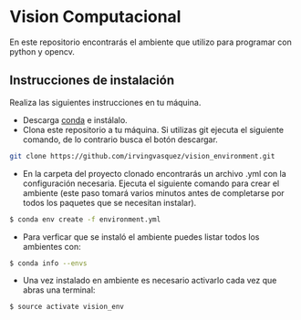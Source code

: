 # Vision Computacional

En este repositorio encontrarás el ambiente que utilizo para programar con python y opencv.

## Instrucciones de instalación

Realiza las siguientes instrucciones en tu máquina.

- Descarga [conda][conda] e instálalo.
- Clona este repositorio a tu máquina. Si utilizas git ejecuta el siguiente comando, de lo contrario busca el botón descargar.
```sh
git clone https://github.com/irvingvasquez/vision_environment.git
```
- En la carpeta del proyecto clonado encontrarás un archivo .yml con la configuración necesaria. Ejecuta el siguiente comando para crear el ambiente (este paso tomará varios minutos antes de completarse por todos los paquetes que se necesitan instalar).
```sh
$ conda env create -f environment.yml
```
- Para verficar que se instaló el ambiente puedes listar todos los ambientes con:
```sh
$ conda info --envs
```
- Una vez instalado en ambiente es necesario activarlo cada vez que abras una terminal:
```sh
$ source activate vision_env
```

[conda]: <https://docs.conda.io/en/latest/miniconda.html> 
